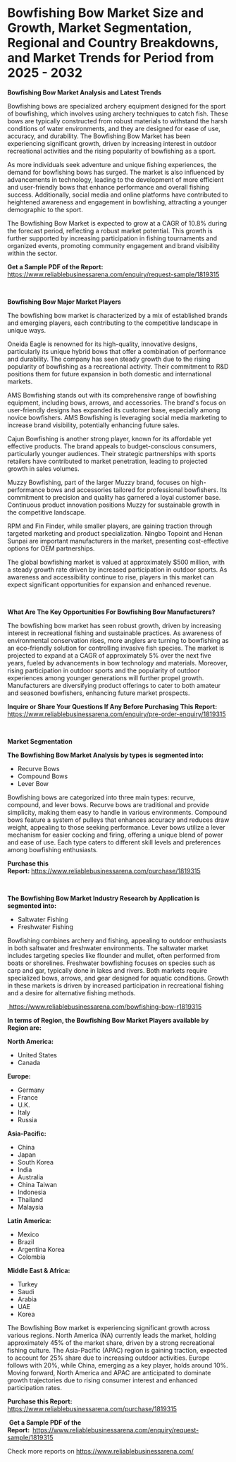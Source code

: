 <p><h1>Bowfishing Bow Market Size and Growth, Market Segmentation, Regional and Country Breakdowns, and Market Trends for Period from 2025 -  2032</h1></p><p><strong>Bowfishing Bow Market Analysis and Latest Trends</strong></p>
<p><p>Bowfishing bows are specialized archery equipment designed for the sport of bowfishing, which involves using archery techniques to catch fish. These bows are typically constructed from robust materials to withstand the harsh conditions of water environments, and they are designed for ease of use, accuracy, and durability. The Bowfishing Bow Market has been experiencing significant growth, driven by increasing interest in outdoor recreational activities and the rising popularity of bowfishing as a sport. </p><p>As more individuals seek adventure and unique fishing experiences, the demand for bowfishing bows has surged. The market is also influenced by advancements in technology, leading to the development of more efficient and user-friendly bows that enhance performance and overall fishing success. Additionally, social media and online platforms have contributed to heightened awareness and engagement in bowfishing, attracting a younger demographic to the sport. </p><p>The Bowfishing Bow Market is expected to grow at a CAGR of 10.8% during the forecast period, reflecting a robust market potential. This growth is further supported by increasing participation in fishing tournaments and organized events, promoting community engagement and brand visibility within the sector.</p></p>
<p><strong>Get a Sample PDF of the Report:&nbsp;</strong> <a href="https://www.reliablebusinessarena.com/enquiry/request-sample/1819315?utm_campaign=2259&utm_medium=2&utm_source=Github&utm_content=ia&utm_term=07022025&utm_id=bowfishing-bow">https://www.reliablebusinessarena.com/enquiry/request-sample/1819315</a></p>
<p>&nbsp;</p>
<p><strong>Bowfishing Bow Major Market Players</strong></p>
<p><p>The bowfishing bow market is characterized by a mix of established brands and emerging players, each contributing to the competitive landscape in unique ways.</p><p>Oneida Eagle is renowned for its high-quality, innovative designs, particularly its unique hybrid bows that offer a combination of performance and durability. The company has seen steady growth due to the rising popularity of bowfishing as a recreational activity. Their commitment to R&D positions them for future expansion in both domestic and international markets.</p><p>AMS Bowfishing stands out with its comprehensive range of bowfishing equipment, including bows, arrows, and accessories. The brand's focus on user-friendly designs has expanded its customer base, especially among novice bowfishers. AMS Bowfishing is leveraging social media marketing to increase brand visibility, potentially enhancing future sales.</p><p>Cajun Bowfishing is another strong player, known for its affordable yet effective products. The brand appeals to budget-conscious consumers, particularly younger audiences. Their strategic partnerships with sports retailers have contributed to market penetration, leading to projected growth in sales volumes.</p><p>Muzzy Bowfishing, part of the larger Muzzy brand, focuses on high-performance bows and accessories tailored for professional bowfishers. Its commitment to precision and quality has garnered a loyal customer base. Continuous product innovation positions Muzzy for sustainable growth in the competitive landscape.</p><p>RPM and Fin Finder, while smaller players, are gaining traction through targeted marketing and product specialization. Ningbo Topoint and Henan Sunpai are important manufacturers in the market, presenting cost-effective options for OEM partnerships.</p><p>The global bowfishing market is valued at approximately $500 million, with a steady growth rate driven by increased participation in outdoor sports. As awareness and accessibility continue to rise, players in this market can expect significant opportunities for expansion and enhanced revenue.</p></p>
<p>&nbsp;</p>
<p><strong>What Are The Key Opportunities For Bowfishing Bow Manufacturers?</strong></p>
<p><p>The bowfishing bow market has seen robust growth, driven by increasing interest in recreational fishing and sustainable practices. As awareness of environmental conservation rises, more anglers are turning to bowfishing as an eco-friendly solution for controlling invasive fish species. The market is projected to expand at a CAGR of approximately 5% over the next five years, fueled by advancements in bow technology and materials. Moreover, rising participation in outdoor sports and the popularity of outdoor experiences among younger generations will further propel growth. Manufacturers are diversifying product offerings to cater to both amateur and seasoned bowfishers, enhancing future market prospects.</p></p>
<p><strong>Inquire or Share Your Questions If Any Before Purchasing This Report:</strong> <a href="https://www.reliablebusinessarena.com/enquiry/pre-order-enquiry/1819315?utm_campaign=2259&utm_medium=2&utm_source=Github&utm_content=ia&utm_term=07022025&utm_id=bowfishing-bow">https://www.reliablebusinessarena.com/enquiry/pre-order-enquiry/1819315</a></p>
<p>&nbsp;</p>
<p><strong>Market Segmentation</strong></p>
<p><strong>The Bowfishing Bow Market Analysis by types is segmented into:</strong></p>
<p><ul><li>Recurve Bows</li><li>Compound Bows</li><li>Lever Bow</li></ul></p>
<p><p>Bowfishing bows are categorized into three main types: recurve, compound, and lever bows. Recurve bows are traditional and provide simplicity, making them easy to handle in various environments. Compound bows feature a system of pulleys that enhances accuracy and reduces draw weight, appealing to those seeking performance. Lever bows utilize a lever mechanism for easier cocking and firing, offering a unique blend of power and ease of use. Each type caters to different skill levels and preferences among bowfishing enthusiasts.</p></p>
<p><strong>Purchase this Report:&nbsp;</strong><a href="https://www.reliablebusinessarena.com/purchase/1819315?utm_campaign=2259&utm_medium=2&utm_source=Github&utm_content=ia&utm_term=07022025&utm_id=bowfishing-bow">https://www.reliablebusinessarena.com/purchase/1819315</a></p>
<p>&nbsp;</p>
<p><strong>The Bowfishing Bow Market Industry Research by Application is segmented into:</strong></p>
<p><ul><li>Saltwater Fishing</li><li>Freshwater Fishing</li></ul></p>
<p><p>Bowfishing combines archery and fishing, appealing to outdoor enthusiasts in both saltwater and freshwater environments. The saltwater market includes targeting species like flounder and mullet, often performed from boats or shorelines. Freshwater bowfishing focuses on species such as carp and gar, typically done in lakes and rivers. Both markets require specialized bows, arrows, and gear designed for aquatic conditions. Growth in these markets is driven by increased participation in recreational fishing and a desire for alternative fishing methods.</p></p>
<p><a href="https://www.reliablebusinessarena.com/bowfishing-bow-r1819315?utm_campaign=2259&utm_medium=2&utm_source=Github&utm_content=ia&utm_term=07022025&utm_id=bowfishing-bow">&nbsp;https://www.reliablebusinessarena.com/bowfishing-bow-r1819315</a></p>
<p><strong>In terms of Region, the Bowfishing Bow Market Players available by Region are:</strong></p>
<p>
    <p> <strong> North America: </strong>
        <ul>
            <li>United States</li>
            <li>Canada</li>
        </ul>
        </p> 
    <p> <strong> Europe: </strong>
        <ul>
            <li>Germany</li>
            <li>France</li>
            <li>U.K.</li>
            <li>Italy</li>
            <li>Russia</li>
        </ul>
        </p> 
    <p> <strong> Asia-Pacific: </strong>
        <ul>
            <li>China</li>
            <li>Japan</li>
            <li>South Korea</li>
            <li>India</li>
            <li>Australia</li>
            <li>China Taiwan</li>
            <li>Indonesia</li>
            <li>Thailand</li>
            <li>Malaysia</li>
        </ul>
        </p> 
    <p> <strong> Latin America: </strong>
        <ul>
            <li>Mexico</li>
            <li>Brazil</li>
            <li>Argentina Korea</li>
            <li>Colombia</li>
        </ul>
        </p> 
    <p> <strong> Middle East & Africa: </strong>
        <ul>
            <li>Turkey</li>
            <li>Saudi</li>
            <li>Arabia</li>
            <li>UAE</li>
            <li>Korea</li>
        </ul>
    </p>
    </p>
<p><p>The Bowfishing Bow market is experiencing significant growth across various regions. North America (NA) currently leads the market, holding approximately 45% of the market share, driven by a strong recreational fishing culture. The Asia-Pacific (APAC) region is gaining traction, expected to account for 25% share due to increasing outdoor activities. Europe follows with 20%, while China, emerging as a key player, holds around 10%. Moving forward, North America and APAC are anticipated to dominate growth trajectories due to rising consumer interest and enhanced participation rates.</p></p>
<p><strong>Purchase this Report: </strong><a href="https://www.reliablebusinessarena.com/purchase/1819315?utm_campaign=2259&utm_medium=2&utm_source=Github&utm_content=ia&utm_term=07022025&utm_id=bowfishing-bow">https://www.reliablebusinessarena.com/purchase/1819315</a></p>
<p>&nbsp;<strong>Get a Sample PDF of the Report:&nbsp;&nbsp;</strong><a href="https://www.reliablebusinessarena.com/enquiry/request-sample/1819315?utm_campaign=2259&utm_medium=2&utm_source=Github&utm_content=ia&utm_term=07022025&utm_id=bowfishing-bow">https://www.reliablebusinessarena.com/enquiry/request-sample/1819315</a></p>
<p><strong></strong></p>
<p>Check more reports on <a href="https://www.reliablebusinessarena.com/?utm_campaign=2259&utm_medium=2&utm_source=Github&utm_content=ia&utm_term=07022025&utm_id=bowfishing-bow">https://www.reliablebusinessarena.com/</a></p>